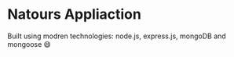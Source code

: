 # Natours Appliaction

Built using modren technologies: node.js, express.js, mongoDB and mongoose 😄
